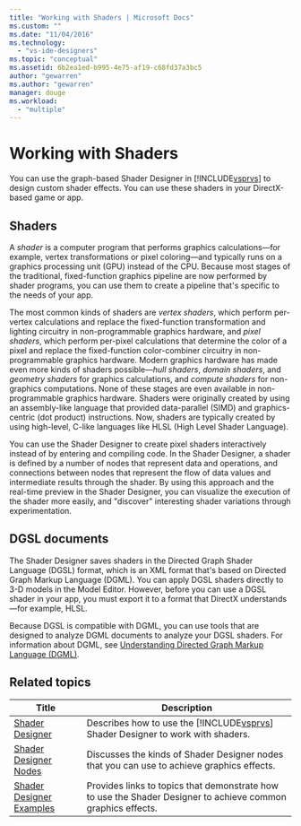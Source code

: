 ```yaml
---
title: "Working with Shaders | Microsoft Docs"
ms.custom: ""
ms.date: "11/04/2016"
ms.technology: 
  - "vs-ide-designers"
ms.topic: "conceptual"
ms.assetid: 6b2ea1ed-b995-4e75-af19-c68fd37a3bc5
author: "gewarren"
ms.author: "gewarren"
manager: douge
ms.workload: 
  - "multiple"
---
```

# Working with Shaders
You can use the graph-based Shader Designer in [!INCLUDE[vsprvs](../code-quality/includes/vsprvs_md.md)] to design custom shader effects. You can use these shaders in your DirectX-based game or app.  
  
## Shaders  
 A *shader* is a computer program that performs graphics calculations—for example, vertex transformations or pixel coloring—and typically runs on a graphics processing unit (GPU) instead of the CPU. Because most stages of the traditional, fixed-function graphics pipeline are now performed by shader programs, you can use them to create a pipeline that's specific to the needs of your app.  
  
 The most common kinds of shaders are *vertex shaders*, which perform per-vertex calculations and replace the fixed-function transformation and lighting circuitry in non-programmable graphics hardware, and *pixel shaders*, which perform per-pixel calculations that determine the color of a pixel and replace the fixed-function color-combiner circuitry in non-programmable graphics hardware. Modern graphics hardware has made even more kinds of shaders possible—*hull shaders*, *domain shaders*, and *geometry shaders* for graphics calculations, and *compute shaders* for non-graphics computations. None of these stages are even available in non-programmable graphics hardware. Shaders were originally created by using an assembly-like language that provided data-parallel (SIMD) and graphics-centric (dot product) instructions. Now, shaders are typically created by using high-level, C-like languages like HLSL (High Level Shader Language).  
  
 You can use the Shader Designer to create pixel shaders interactively instead of by entering and compiling code. In the Shader Designer, a shader is defined by a number of nodes that represent data and operations, and connections between nodes that represent the flow of data values and intermediate results through the shader. By using this approach and the real-time preview in the Shader Designer, you can visualize the execution of the shader more easily, and "discover" interesting shader variations through experimentation.  
  
## DGSL documents  
 The Shader Designer saves shaders in the Directed Graph Shader Language (DGSL) format, which is an XML format that's based on Directed Graph Markup Language (DGML). You can apply DGSL shaders directly to 3-D models in the Model Editor. However, before you can use a DGSL shader in your app, you must export it to a format that DirectX understands—for example, HLSL.  
  
 Because DGSL is compatible with DGML, you can use tools that are designed to analyze DGML documents to analyze your DGSL shaders. For information about DGML, see [Understanding Directed Graph Markup Language (DGML)](http://msdn.microsoft.com/library/ee842619.aspx).  
  
## Related topics  
  
|Title|Description|  
|-----------|-----------------|  
|[Shader Designer](../designers/shader-designer.md)|Describes how to use the [!INCLUDE[vsprvs](../code-quality/includes/vsprvs_md.md)] Shader Designer to work with shaders.|  
|[Shader Designer Nodes](../designers/shader-designer-nodes.md)|Discusses the kinds of Shader Designer nodes that you can use to achieve graphics effects.|  
|[Shader Designer Examples](../designers/shader-designer-examples.md)|Provides links to topics that demonstrate how to use the Shader Designer to achieve common graphics effects.|